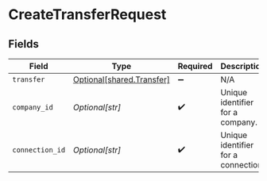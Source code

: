 # CreateTransferRequest


## Fields

| Field                                                            | Type                                                             | Required                                                         | Description                                                      | Example                                                          |
| ---------------------------------------------------------------- | ---------------------------------------------------------------- | ---------------------------------------------------------------- | ---------------------------------------------------------------- | ---------------------------------------------------------------- |
| `transfer`                                                       | [Optional[shared.Transfer]](undefined/models/shared/transfer.md) | :heavy_minus_sign:                                               | N/A                                                              |                                                                  |
| `company_id`                                                     | *Optional[str]*                                                  | :heavy_check_mark:                                               | Unique identifier for a company.                                 | 8a210b68-6988-11ed-a1eb-0242ac120002                             |
| `connection_id`                                                  | *Optional[str]*                                                  | :heavy_check_mark:                                               | Unique identifier for a connection.                              | 2e9d2c44-f675-40ba-8049-353bfcb5e171                             |